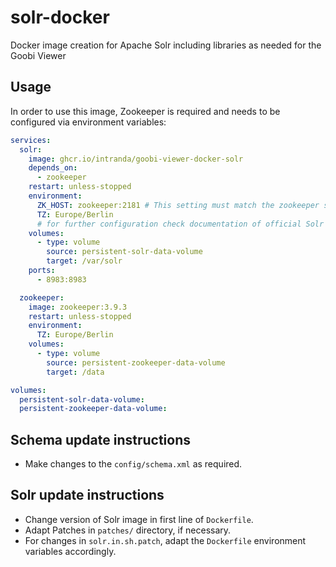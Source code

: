 # solr-docker
Docker image creation for Apache Solr including libraries as needed for the Goobi Viewer

## Usage
In order to use this image, Zookeeper is required and needs to be configured via environment variables:
```yml
services:
  solr:
    image: ghcr.io/intranda/goobi-viewer-docker-solr
    depends_on:
      - zookeeper
    restart: unless-stopped
    environment:
      ZK_HOST: zookeeper:2181 # This setting must match the zookeeper service name
      TZ: Europe/Berlin
      # for further configuration check documentation of official Solr docker image
    volumes:
      - type: volume
        source: persistent-solr-data-volume
        target: /var/solr
    ports:
      - 8983:8983

  zookeeper:
    image: zookeeper:3.9.3
    restart: unless-stopped
    environment:
      TZ: Europe/Berlin
    volumes:
      - type: volume
        source: persistent-zookeeper-data-volume
        target: /data

volumes:
  persistent-solr-data-volume:
  persistent-zookeeper-data-volume:
```

## Schema update instructions
- Make changes to the `config/schema.xml` as required.

## Solr update instructions
- Change version of Solr image in first line of `Dockerfile`.
- Adapt Patches in `patches/` directory, if necessary.
- For changes in `solr.in.sh.patch`, adapt the `Dockerfile` environment variables accordingly.
